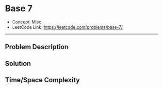 # Base 7

- Concept: Misc
- LeetCode Link: https://leetcode.com/problems/base-7/

---

## Problem Description

## Solution

## Time/Space Complexity

